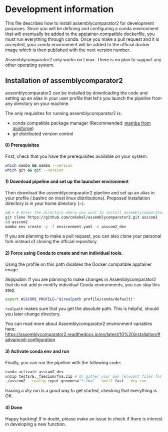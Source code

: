 # Development information

This file describes how to install assemblycomparator2 for development purposes. Since you will be defining and configuring a conda environment that will eventually be added to the apptainer-compatible dockerfile, you must run everything through conda. Once you make a pull request and it is accepted, your conda environment will be added to the official docker image which is then published with the next version number.

Assemblycomparator2 only works on Linux. There is no plan to support any other operating system.

## Installation of assemblycomparator2

assemblycomparator2 can be installed by downloading the code and setting up an alias in your user profile that let's you launch the pipeline from any directory on your machine.

The only requisites for running assemblycomparator2 is:
  - conda compatible package manager (Recommended: [mamba from miniforge](https://github.com/conda-forge/miniforge#install))
  - *git* distributed version control

#### 0) Prerequisites

First, check that you have the prerequisites available on your system. 

```bash
which mamba && mamba --version
which git && git --version
```

#### 1) Download pipeline and set up the launcher environment

Then download the assemblycomparator2 pipeline and set up an alias in your profile (.bashrc on most linux distributions). Proposed installation directory is in your home directory (\~).

```bash
cd ~ # Enter the directory where you want to install assemblycomparator2.
git clone https://github.com/cmkobel/assemblycomparator2.git asscom2
cd asscom2
mamba env create -y -f environment.yaml -n asscom2_dev

```

If you are planning to make a pull request, you can also clone your personal fork instead of cloning the official repository.

#### 2) Force using Conda to create and run individual tools.

Using the profile on this path disables the Docker compatible apptainer image.

_Skippable_: If you are planning to make changes in Assemblycomparator2 that do not add or modify individual Conda environments, you can skip this step.

```bash
export ASSCOM2_PROFILE="$(realpath profile/conda/default)"

```

`realpath` makes sure that you get the absolute path. This is helpful, should you later change directory.

You can read more about Assemblycomparator2 environment variables here: https://assemblycomparator2.readthedocs.io/en/latest/10%20installation/#advanced-configuration

#### 3) Activate conda env and run

Finally, you can run the pipeline with the following code:
```bash
conda activate asscom2_dev
unzip tests/E._faecium/fna.zip # Or gather your own relevant files for testing.
./asscom2 --config input_genomes="*.fna" --until fast --dry-run

```

Issuing a _dry run_ is a good way to get started, checking that everything is OK.

#### 4) Done

Happy hacking!
If in doubt, please make an issue to check if there is interest in developing a new function.
